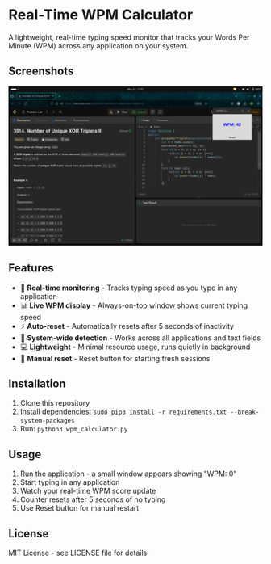 # Real-Time WPM Calculator

A lightweight, real-time typing speed monitor that tracks your Words Per Minute (WPM) across any application on your system.

## Screenshots

![WPM Calculator in action](screenshot.png)

## Features

- 🚀 **Real-time monitoring** - Tracks typing speed as you type in any application
- 📊 **Live WPM display** - Always-on-top window shows current typing speed  
- ⚡ **Auto-reset** - Automatically resets after 5 seconds of inactivity
- 🎯 **System-wide detection** - Works across all applications and text fields
- 💻 **Lightweight** - Minimal resource usage, runs quietly in background
- 🔄 **Manual reset** - Reset button for starting fresh sessions

## Installation

1. Clone this repository
2. Install dependencies: `sudo pip3 install -r requirements.txt --break-system-packages`
3. Run: `python3 wpm_calculator.py`

## Usage

1. Run the application - a small window appears showing "WPM: 0"
2. Start typing in any application 
3. Watch your real-time WPM score update
4. Counter resets after 5 seconds of no typing
5. Use Reset button for manual restart

## License

MIT License - see LICENSE file for details.
